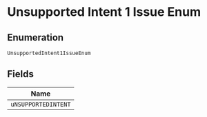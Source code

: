 
# Unsupported Intent 1 Issue Enum

## Enumeration

`UnsupportedIntent1IssueEnum`

## Fields

| Name |
|  --- |
| `uNSUPPORTEDINTENT` |

